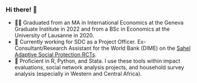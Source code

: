 ### Hi there! 👋

- 🧑‍🎓 Graduated from an MA in International Economics at the Geneva Graduate Institute in 2022 and from a BSc in Economics at the University of Lausanne in 2020.
- 💼 Currently working for SDC as a Project Officer. Ex-Consultant/Research Assistant for the World Bank (DIME) on the [Sahel Adaptive Social Protection RCTs](https://www.socialscienceregistry.org/trials/2544).
- 🔭 Proficient in R, Python, and Stata. I use these tools within impact evaluations, social network analysis projects, and household survey analysis (especially in Western and Central Africa).

<!--
---
### :fire: My Stats :
[![GitHub Streak](http://github-readme-streak-stats.herokuapp.com?user=BBieri&theme=dark&background=000000)](https://git.io/streak-stats)
-->

<!--
**BBieri/BBieri** is a ✨ _special_ ✨ repository because its `README.md` (this file) appears on your GitHub profile.

Here are some ideas to get you started:

- 🔭 I’m currently working on ...
- 🌱 I’m currently learning ...
- 👯 I’m looking to collaborate on ...
- 🤔 I’m looking for help with ...
- 💬 Ask me about ...
- 📫 How to reach me: ...
- 😄 Pronouns: ...
- ⚡ Fun fact: ...
https://www.sitepoint.com/github-profile-readme/
-->
